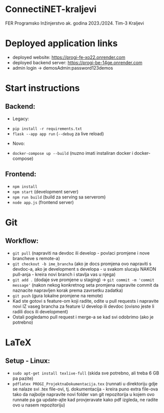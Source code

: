 # ConnectiNET-kraljevi
FER Programsko Inžinjerstvo ak. godina 2023./2024. Tim-3 Kraljevi


# Deployed application links
- deployed website: https://progi-fe-xo22.onrender.com
- deployed backend server: https://progi-be-14ge.onrender.com
- admin login -> demosAdmin:password123demos

# Start instructions
Backend:
-------------
- Legacy:
* `pip install -r requirements.txt`
* `flask --app app run` (`--debug` za live reload)
- Novo:
* `docker-compose up --build` (nuzno imati instaliran docker i docker-compose)


Frontend:
-------------
* `npm install`
* `npm start` (development server)
* `npm run build` (build za serving sa serverom)
* `node app.js` (frontend server)


# Git
Workflow:
-------------
* `git pull` (napraviti na devdoc ili develop - povlaci promjene i nove brancheve s remote-a)
* `git checkout -b ime_brancha` (ako je docs promjena ovo napraviti s devdoc-a, ako je development s developa - u svakom slucaju NAKON pull-anja - kreira novi branch i stavlja vas u njega)
* `git add .` (dodaje sve promjene u staging) -> `git commit -m 'commit message'` (nakon nekog konkretnog seta promjena napravite commit da naznacite napravljen korak prema zavrsetku zadatka)
* `git push` (gura lokalne promjene na remote)
* Kad ste gotovi s feature-om koji radite, odite u pull requests i napravite novi IZ vaseg brancha za feature U develop ili devdoc (ovisno jeste li radili docs ili development)
* Ostali pogledamo pull request i merge-a se kad svi odobrimo (ako je potrebno)


# LaTeX
Setup - Linux:
-------------
* `sudo apt-get install texlive-full` (skida sve potrebno, ali treba 6 GB pa pazite)
* `pdflatex PROGI_ProjektnaDokumentacija.tex` (runnati u direktoriju gdje se nalaze svi .tex file-ovi, tj. dokumentacija - kreira puno extra file-ova tako da najbolje napravite novi folder van git repozitorija u kojem ovo runnate pa ga update-ajte kad provjeravate kako pdf izgleda, ne radite ovo u nasem repozitoriju)
